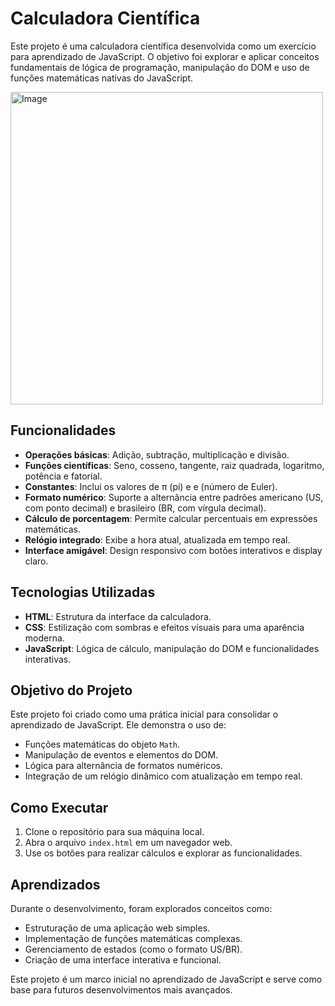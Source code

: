 # Calculadora Científica

Este projeto é uma calculadora científica desenvolvida como um exercício para aprendizado de JavaScript. O objetivo foi explorar e aplicar conceitos fundamentais de lógica de programação, manipulação do DOM e uso de funções matemáticas nativas do JavaScript.

<img src="https://github.com/user-attachments/assets/dc59c996-226b-4cfb-acb2-d3a81476c896" alt="Image" width="500">

## Funcionalidades

- **Operações básicas**: Adição, subtração, multiplicação e divisão.
- **Funções científicas**: Seno, cosseno, tangente, raiz quadrada, logaritmo, potência e fatorial.
- **Constantes**: Inclui os valores de π (pi) e e (número de Euler).
- **Formato numérico**: Suporte a alternância entre padrões americano (US, com ponto decimal) e brasileiro (BR, com vírgula decimal).
- **Cálculo de porcentagem**: Permite calcular percentuais em expressões matemáticas.
- **Relógio integrado**: Exibe a hora atual, atualizada em tempo real.
- **Interface amigável**: Design responsivo com botões interativos e display claro.

## Tecnologias Utilizadas

- **HTML**: Estrutura da interface da calculadora.
- **CSS**: Estilização com sombras e efeitos visuais para uma aparência moderna.
- **JavaScript**: Lógica de cálculo, manipulação do DOM e funcionalidades interativas.

## Objetivo do Projeto

Este projeto foi criado como uma prática inicial para consolidar o aprendizado de JavaScript. Ele demonstra o uso de:
- Funções matemáticas do objeto `Math`.
- Manipulação de eventos e elementos do DOM.
- Lógica para alternância de formatos numéricos.
- Integração de um relógio dinâmico com atualização em tempo real.

## Como Executar

1. Clone o repositório para sua máquina local.
2. Abra o arquivo `index.html` em um navegador web.
3. Use os botões para realizar cálculos e explorar as funcionalidades.

## Aprendizados

Durante o desenvolvimento, foram explorados conceitos como:
- Estruturação de uma aplicação web simples.
- Implementação de funções matemáticas complexas.
- Gerenciamento de estados (como o formato US/BR).
- Criação de uma interface interativa e funcional.

Este projeto é um marco inicial no aprendizado de JavaScript e serve como base para futuros desenvolvimentos mais avançados.
